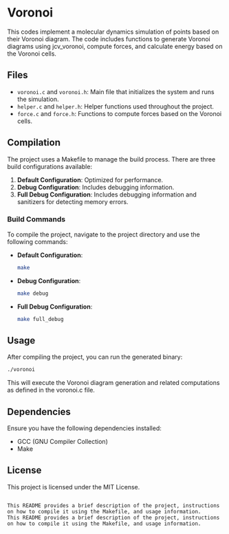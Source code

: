 # Voronoi

This codes implement a molecular dynamics simulation of points based on their Voronoi diagram. The code includes functions to generate Voronoi diagrams using jcv_voronoi, compute forces, and calculate energy based on the Voronoi cells.

## Files

- `voronoi.c` and `voronoi.h`: Main file that initializes the system and runs the simulation.
- `helper.c` and `helper.h`: Helper functions used throughout the project.
- `force.c` and `force.h`: Functions to compute forces based on the Voronoi cells.

## Compilation

The project uses a Makefile to manage the build process. There are three build configurations available:

1. **Default Configuration**: Optimized for performance.
2. **Debug Configuration**: Includes debugging information.
3. **Full Debug Configuration**: Includes debugging information and sanitizers for detecting memory errors.

### Build Commands

To compile the project, navigate to the project directory and use the following commands:

- **Default Configuration**:
    ```sh
    make

- **Debug Configuration**:
    ```sh
    make debug

- **Full Debug Configuration**:
    ```sh
    make full_debug


## Usage

After compiling the project, you can run the generated binary:
```sh
./voronoi
```

This will execute the Voronoi diagram generation and related computations as defined in the voronoi.c file.

## Dependencies

Ensure you have the following dependencies installed:
- GCC (GNU Compiler Collection)
- Make

## License

This project is licensed under the MIT License.
```

This README provides a brief description of the project, instructions on how to compile it using the Makefile, and usage information.
This README provides a brief description of the project, instructions on how to compile it using the Makefile, and usage information.
